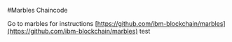 #Marbles Chaincode

Go to marbles for instructions [https://github.com/ibm-blockchain/marbles](https://github.com/ibm-blockchain/marbles)
test
